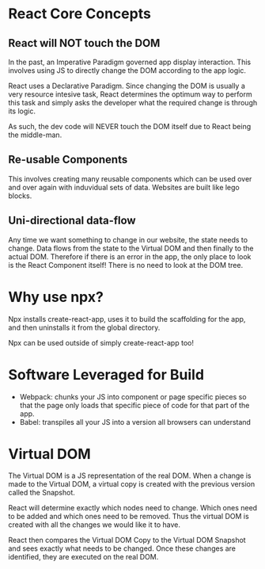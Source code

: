 # React Core Concepts

## React will NOT touch the DOM

In the past, an Imperative Paradigm governed app display interaction. This involves using JS to directly change the DOM according to the app logic. 

React uses a Declarative Paradigm. Since changing the DOM is usually a very resource intesive task, React determines the optimum way to perform this task and simply asks the developer what the required change is through its logic. 

As such, the dev code will NEVER touch the DOM itself due to React being the middle-man. 

## Re-usable Components

This involves creating many reusable components which can be used over and over again with induvidual sets of data. Websites are built like lego blocks. 

## Uni-directional data-flow

Any time we want something to change in our website, the state needs to change. Data flows from the state to the Virtual DOM and then finally to the actual DOM. Therefore if there is an error in the app, the only place to look is the React Component itself! There is no need to look at the DOM tree. 

# Why use npx?

Npx installs create-react-app, uses it to build the scaffolding for the app, and then uninstalls it from the global directory. 

Npx can be used outside of simply create-react-app too!

# Software Leveraged for Build

- Webpack: chunks your JS into component or page specific pieces so that the page only loads that specific piece of code for that part of the app. 
- Babel: transpiles all your JS into a version all browsers can understand

# Virtual DOM

The Virtual DOM is a JS representation of the real DOM. When a change is made to the Virtual DOM, a virtual copy is created with the previous version called the Snapshot. 

React will determine exactly which nodes need to change. Which ones need to be added and which ones need to be removed. Thus the virtual DOM is created with all the changes we would like it to have.

React then compares the Virtual DOM Copy to the Virtual DOM Snapshot and sees exactly what needs to be changed. Once these changes are identified, they are executed on the real DOM. 

